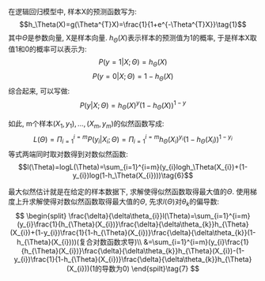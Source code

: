 在逻辑回归模型中, 样本X的预测函数写为:
$$h_\Theta(X)=g(\Theta^{T}X)=\frac{1}{1+e^{-\Theta^{T}X}}\tag{1}$$
其中$\Theta$是参数向量, X是样本向量. $h_\Theta(X)$表示样本的预测值为1的概率, 于是样本X取值1和0的概率可以表示为:
$$P(y=1|X;\Theta)=h_\Theta(X)\tag{2}$$
$$P(y=0|X;\Theta)=1-h_\Theta(X)\tag{3}$$
综合起来, 可以写做:
$$P(y|X;\Theta)=h_\Theta(X)^{y}(1-h_\Theta(X))^{1-y}\tag{4}$$

如此, m个样本$(X_1,y_1),...,(X_m,y_m)$的似然函数写成:
$$L(\Theta)=\Pi_{i=1}^{i=m}P(y_i|X_i;\Theta)=\Pi_{i=1}^{i=m}h_\Theta(X_i)^{y_i}(1-h_\Theta(X_i))^{1-y_i}\tag{5}$$
等式两端同时取对数得到对数似然函数:
$$l(\Theta)=logL(\Theta)=\sum_{i=1}^{i=m}(y_{i}logh_\Theta(X_{i})+(1-y_{i})log(1-h_\Theta(X_{i})))\tag{6}$$

最大似然估计就是在给定的样本数据下, 求解使得似然函数取得最大值的$\Theta$. 使用梯度上升求解使得对数似然函数取得最大值的$\Theta$, 先求$l(\Theta)$对$\theta_{k}$的偏导数:  
$$
\begin{split}
\frac{\delta}{\delta\theta_{i}}l(\Theta)=\sum_{i=1}^{i=m}(y_{i}\frac{1}{h_{\Theta}(X_{i})}\frac{\delta}{\delta\theta_{k}}h_{\Theta}(X_{i})+(1-y_{i})\frac{1}{1-h_{\Theta}(X_{i})}\frac{\delta}{\delta\theta_{k}}(1-h_{\Theta}(X_{i})))(复合对数函数求导)\\
&=\sum_{i=1}^{i=m}(y_{i}\frac{1}{h_{\Theta}(X_{i})}\frac{\delta}{\delta\theta_{k}}h_{\Theta}(X_{i})-(1-y_{i})\frac{1}{1-h_{\Theta}(X_{i})}\frac{\delta}{\delta\theta_{k}}h_{\Theta}(X_{i}))(1的导数为0)
\end{spilt}\tag{7}
$$
